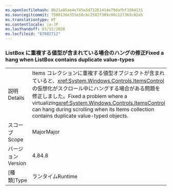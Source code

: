 ```yaml
---
ms.openlocfilehash: 8b21a85ae4e745a3d71261414e79dafbf3384131
ms.sourcegitcommit: 7588136e355e10cbc2582f389c90c127363c02a5
ms.translationtype: HT
ms.contentlocale: ja-JP
ms.lasthandoff: 03/15/2020
ms.locfileid: "67802712"
---
```

### <a name="fixed-a-hang-when-listbox-contains-duplicate-value-types"></a><span data-ttu-id="7d0dd-101">ListBox に重複する値型が含まれている場合のハングの修正</span><span class="sxs-lookup"><span data-stu-id="7d0dd-101">Fixed a hang when ListBox contains duplicate value-types</span></span>

|   |   |
|---|---|
|<span data-ttu-id="7d0dd-102">説明</span><span class="sxs-lookup"><span data-stu-id="7d0dd-102">Details</span></span>|<span data-ttu-id="7d0dd-103">Items コレクションに重複する値型オブジェクトが含まれていると、<xref:System.Windows.Controls.ItemsControl> の仮想化がスクロール中にハングする場合がある問題を修正しました。</span><span class="sxs-lookup"><span data-stu-id="7d0dd-103">Fixed a problem where a virtualizing<xref:System.Windows.Controls.ItemsControl> can hang during scrolling when its Items collection contains duplicate value-typed objects.</span></span>|
|<span data-ttu-id="7d0dd-104">スコープ</span><span class="sxs-lookup"><span data-stu-id="7d0dd-104">Scope</span></span>|<span data-ttu-id="7d0dd-105">Major</span><span class="sxs-lookup"><span data-stu-id="7d0dd-105">Major</span></span>|
|<span data-ttu-id="7d0dd-106">バージョン</span><span class="sxs-lookup"><span data-stu-id="7d0dd-106">Version</span></span>|<span data-ttu-id="7d0dd-107">4.8</span><span class="sxs-lookup"><span data-stu-id="7d0dd-107">4.8</span></span>|
|<span data-ttu-id="7d0dd-108">[種類]</span><span class="sxs-lookup"><span data-stu-id="7d0dd-108">Type</span></span>|<span data-ttu-id="7d0dd-109">ランタイム</span><span class="sxs-lookup"><span data-stu-id="7d0dd-109">Runtime</span></span>|
